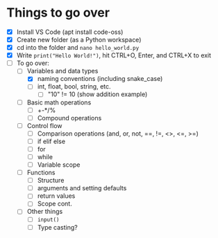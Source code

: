 # Things to go over

- [x] Install VS Code (apt install code-oss)
- [x] Create new folder (as a Python workspace)
- [x] cd into the folder and `nano hello_world.py`
- [x] Write `print("Hello World!")`, hit CTRL+O, Enter, and CTRL+X to exit
- [ ] To go over:
  - [ ] Variables and data types
    - [x] naming conventions (including snake_case)
    - [ ] int, float, bool, string, etc.
      - [ ] "10" != 10 (show addition example)
  - [ ] Basic math operations
    - [ ] +-*/%
    - [ ] Compound operations
  - [ ] Control flow
    - [ ] Comparison operations (and, or, not, ==, !=, <>, <=, >=)
    - [ ] if elif else
    - [ ] for
    - [ ] while
    - [ ] Variable scope
  - [ ] Functions
    - [ ] Structure
    - [ ] arguments and setting defaults
    - [ ] return values
    - [ ] Scope cont.
  - [ ] Other things
    - [ ] `input()`
    - [ ] Type casting?
